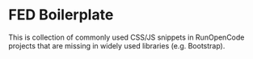 FED Boilerplate
===============

This is collection of commonly used CSS/JS snippets in RunOpenCode projects
that are missing in widely used libraries (e.g. Bootstrap).